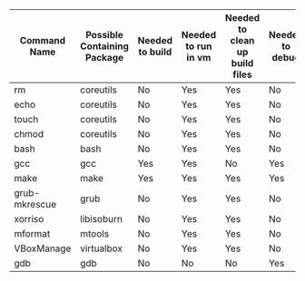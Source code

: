 
| Command Name  | Possible Containing Package | Needed to build | Needed to run in vm | Needed to clean up build files | Needed to debug |
|---------------|-----------------------------|-----------------|---------------------|--------------------------------|-----------------|
| rm            | coreutils                   | No              | Yes                 | Yes                            | No              |
| echo          | coreutils                   | No              | Yes                 | Yes                            | No              |
| touch         | coreutils                   | No              | Yes                 | Yes                            | No              |
| chmod         | coreutils                   | No              | Yes                 | Yes                            | No              |
| bash          | bash                        | No              | Yes                 | Yes                            | No              |
| gcc           | gcc                         | Yes             | Yes                 | No                             | Yes             |
| make          | make                        | Yes             | Yes                 | Yes                            | Yes             |
| grub-mkrescue | grub                        | No              | Yes                 | Yes                            | No              |
| xorriso       | libisoburn                  | No              | Yes                 | Yes                            | No              |
| mformat       | mtools                      | No              | Yes                 | Yes                            | No              |
| VBoxManage    | virtualbox                  | No              | Yes                 | Yes                            | No              |
| gdb           | gdb                         | No              | No                  | No                             | Yes             |

